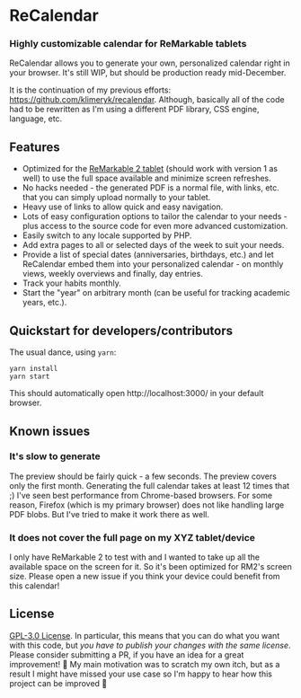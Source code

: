 # ReCalendar
### Highly customizable calendar for ReMarkable tablets

ReCalendar allows you to generate your own, personalized calendar right in your browser. It's still WIP, but should be production ready mid-December.

It is the continuation of my previous efforts: https://github.com/klimeryk/recalendar. Although, basically all of the code had to be rewritten as I'm using a different PDF library, CSS engine, language, etc.

## Features

 - Optimized for the [ReMarkable 2 tablet](https://remarkable.com/store/remarkable-2) (should work with version 1 as well) to use the full space available and minimize screen refreshes.
 - No hacks needed - the generated PDF is a normal file, with links, etc. that you can simply upload normally to your tablet.
 - Heavy use of links to allow quick and easy navigation.
 - Lots of easy configuration options to tailor the calendar to your needs - plus access to the source code for even more advanced customization.
 - Easily switch to any locale supported by PHP.
 - Add extra pages to all or selected days of the week to suit your needs.
 - Provide a list of special dates (anniversaries, birthdays, etc.) and let ReCalendar embed them into your personalized calendar - on monthly views, weekly overviews and finally, day entries.
 - Track your habits monthly.
 - Start the "year" on arbitrary month (can be useful for tracking academic years, etc.).

## Quickstart for developers/contributors

The usual dance, using `yarn`:
```
yarn install
yarn start
```

This should automatically open http://localhost:3000/ in your default browser.

## Known issues

### It's slow to generate

The preview should be fairly quick - a few seconds. The preview covers only the first month. Generating the full calendar takes at least 12 times that ;) I've seen best performance from Chrome-based browsers. For some reason, Firefox (which is my primary browser) does not like handling large PDF blobs. But I've tried to make it work there as well.

### It does not cover the full page on my XYZ tablet/device

I only have ReMarkable 2 to test with and I wanted to take up all the available space on the screen for it. So it's been optimized for RM2's screen size. Please open a new issue if you think your device could benefit from this calendar!

## License

[GPL-3.0 License](https://github.com/klimeryk/recalendar.js/blob/main/LICENSE). In particular, this means that you can do what you want with this code, but *you have to publish your changes with the same license*. Please consider submitting a PR, if you have an idea for a great improvement! 🙏 My main motivation was to scratch my own itch, but as a result I might have missed your use case so I'm happy to hear how this project can be improved 🙇
